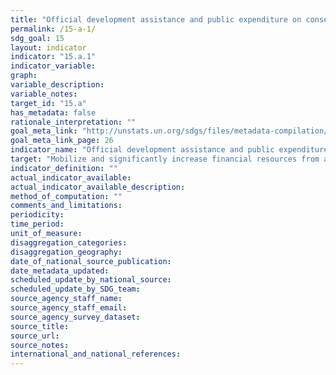 ```yaml
---
title: "Official development assistance and public expenditure on conservation and sustainable use of biodiversity and ecosystems"
permalink: /15-a-1/
sdg_goal: 15
layout: indicator
indicator: "15.a.1"
indicator_variable: 
graph: 
variable_description: 
variable_notes: 
target_id: "15.a"
has_metadata: false
rationale_interpretation: ""
goal_meta_link: "http://unstats.un.org/sdgs/files/metadata-compilation/Metadata-Goal-15.pdf"
goal_meta_link_page: 26
indicator_name: "Official development assistance and public expenditure on conservation and sustainable use of biodiversity and ecosystems"
target: "Mobilize and significantly increase financial resources from all sources to conserve and sustainable use biodiversity and ecosystems."
indicator_definition: ""
actual_indicator_available: 
actual_indicator_available_description: 
method_of_computation: ""
comments_and_limitations: 
periodicity: 
time_period: 
unit_of_measure: 
disaggregation_categories: 
disaggregation_geography: 
date_of_national_source_publication: 
date_metadata_updated: 
scheduled_update_by_national_source: 
scheduled_update_by_SDG_team: 
source_agency_staff_name: 
source_agency_staff_email: 
source_agency_survey_dataset: 
source_title: 
source_url: 
source_notes: 
international_and_national_references: 
---
```


